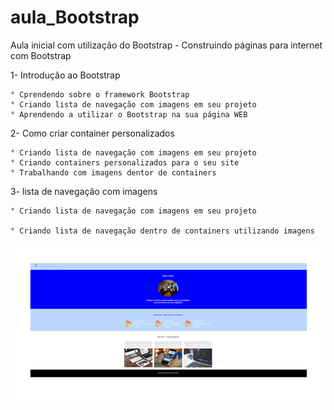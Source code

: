 # aula_Bootstrap
Aula inicial com utilização do Bootstrap - Construindo páginas para internet com Bootstrap

  1- Introdução ao Bootstrap
  
    ° Cprendendo sobre o framework Bootstrap
    ° Criando lista de navegação com imagens em seu projeto
    ° Aprendendo a utilizar o Bootstrap na sua página WEB  
   
  2- Como criar container personalizados
   
    ° Criando lista de navegação com imagens em seu projeto
    ° Criando containers personalizados para o seu site
    ° Trabalhando com imagens dentor de containers
     
  3- lista de navegação com imagens
   
    ° Criando lista de navegação com imagens em seu projeto
    
    ° Criando lista de navegação dentro de containers utilizando imagens
    
   
   ![Resultado Final](https://github.com/RobertoSoaresFreitas/aula_Bootstrap/blob/main/img/resultado.png)
